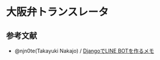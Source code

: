# 大阪弁トランスレータ
## 参考文献
- @njn0te(Takayuki Nakajo) / [DjangoでLINE BOTを作るメモ](https://qiita.com/njn0te/items/d717840dc2addeae6439)